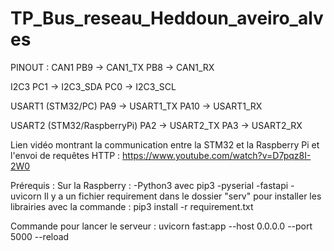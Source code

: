 # TP_Bus_reseau_Heddoun_aveiro_alves

PINOUT :
CAN1
PB9 -> CAN1_TX
PB8 -> CAN1_RX

I2C3
PC1 -> I2C3_SDA
PC0 -> I2C3_SCL

USART1 (STM32/PC)
PA9 -> USART1_TX
PA10 -> USART1_RX

USART2 (STM32/RaspberryPi)
PA2 -> USART2_TX
PA3 -> USART2_RX

Lien vidéo montrant la communication entre la STM32 et la Raspberry Pi et l'envoi de requêtes HTTP : https://www.youtube.com/watch?v=D7pqz8I-2W0

Prérequis : 
Sur la Raspberry : 
-Python3 avec pip3
-pyserial
-fastapi
-uvicorn
Il y a un fichier requirement dans le dossier "serv" pour installer les librairies avec la commande : pip3 install -r requirement.txt

Commande pour lancer le serveur : uvicorn fast:app --host 0.0.0.0 --port 5000 --reload
